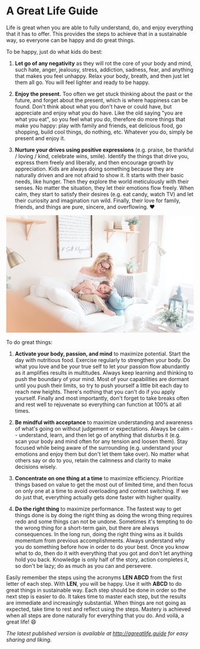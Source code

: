 A Great Life Guide
==================

Life is great when you are able to fully understand, do, and enjoy everything that it has to offer. This provides
the steps to achieve that in a sustainable way, so everyone can be happy and do great things.

To be happy, just do what kids do best:

1. **Let go of any negativity** as they will rot the core of your body and mind, such hate, anger, jealousy, stress,
   addiction, sadness, fear, and anything that makes you feel unhappy. Relax your body, breath, and then just let them
   all go. You will feel lighter and ready to be happy.

2. **Enjoy the present.** Too often we get stuck thinking about the past or the future, and forget about the present,
   which is where happiness can be found. Don't think about what you don't have or could have, but appreciate and enjoy
   what you do have. Like the old saying "you are what you eat", so you feel what you do, therefore
   do more things that make you happy: play with family and friends, eat delicious food, go shopping, build cool things,
   do nothing, etc. Whatever you do, simply be present and enjoy it.

3. **Nurture your drives using positive expressions** (e.g. praise, be thankful / loving / kind, celebrate wins, smile).
   Identify the things that drive you, express them freely and liberally, and then encourage growth by appreciation.
   Kids are always doing something because they are naturally driven and are not afraid to show it. It starts with their
   basic needs, like hunger. Then they explore the world meticulously with their senses. No matter the situation, they
   let their emotions flow freely. When calm, they start to satisfy their desires (e.g. eat candy, watch TV) and let
   their curiosity and imagination run wild. Finally, their love for family, friends, and things are pure, sincere, and
   overflowing. :heart:

<img src="great-life-by-paige-cody.jpg">

To do great things:

1. **Activate your body, passion, and mind** to maximize potential. Start the day with nutritious food. Exercise
   regularly to strengthen your body. Do what you love and be your true self to let your passion flow abundantly as it
   amplifies results in multitudes. Always keep learning and thinking to push the boundary of your mind. Most of your
   capabilities are dormant until you push their limits, so try to push yourself a little bit each day to reach new
   heights. There's nothing that you can't do if you apply yourself. Finally and most importantly, don't forget to take
   breaks often and rest well to rejuvenate so everything can function at 100% at all times.

2. **Be mindful with acceptance** to maximize understanding and awareness of what's going on without judgement or
   expectations. Always be calm -- understand, learn, and then let go of anything that disturbs it (e.g. scan your body
   and mind often for any tension and loosen them). Stay focused while being aware of the surrounding (e.g. understand
   your emotions and enjoy them but don't let them take over). No matter what others say or do to you, retain the
   calmness and clarity to make decisions wisely.

3. **Concentrate on one thing at a time** to maximize efficiency. Prioritize things based on value to get the most out
   of limited time, and then focus on only one at a time to avoid overloading and context switching. If we do just that,
   everything actually gets done faster with higher quality.

4. **Do the right thing** to maximize performance. The fastest way to get things done is by doing the right thing as
   doing the wrong thing requires redo and some things can not be undone. Sometimes it's tempting to do the wrong thing
   for a short-term gain, but there are always consequences. In the long run, doing the right thing wins as it builds
   momentum from previous accomplishments. Always understand why you do something before how in order to do your best.
   Once you know what to do, then do it with everything that you got and don't let anything hold you back.
   Knowledge is only half of the story, action completes it, so don't be lazy; do as much as you can and persevere.

Easily remember the steps using the acronyms **LEN ABCD** from the first letter of each step. With **LEN**, you will be
happy. Use it with **ABCD** to do great things in sustainable way. Each step should be done
in order so the next step is easier to do. It takes time to master each step, but the results are immediate
and increasingly substantial. When things are not going as expected, take time to rest and reflect using the steps.
Mastery is achieved when all steps are done naturally for everything that you do. And voilà, a great life! :smile:

*The latest published version is available at http://agreatlife.guide for easy sharing and liking.*
